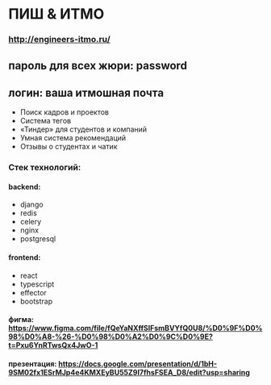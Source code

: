 # ПИШ & ИТМО
### http://engineers-itmo.ru/
## пароль для всех жюри: password
## логин: ваша итмошная почта

- Поиск кадров и проектов
- Система тегов
- «‎‎Тиндер» для студентов и компаний
- Умная система рекомендаций
- Отзывы о студентах и чатик

### Стек технологий:
#### backend:
- django 
- redis
- celery
- nginx
- postgresql

#### frontend:
- react 
- typescript
- effector
- bootstrap

#### фигма: https://www.figma.com/file/fQeYaNXffSlFsmBVYfQ0U8/%D0%9F%D0%98%D0%A8-%26-%D0%98%D0%A2%D0%9C%D0%9E?t=Pxu6YnRTwsQx4JwO-1
#### презентация: https://docs.google.com/presentation/d/1bH-9SM02fx1ESrMJp4e4KMXEyBU55Z9I7fhsFSEA_D8/edit?usp=sharing
